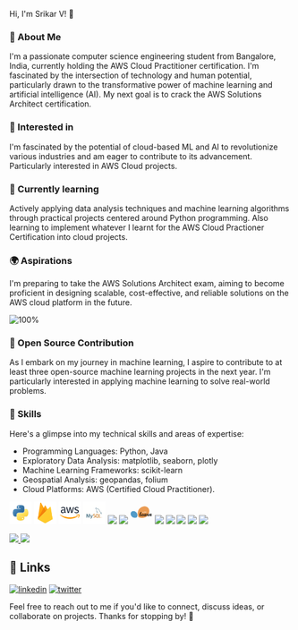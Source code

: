
Hi, I'm Srikar V! 👋


### 🚀 About Me
I'm a passionate computer science engineering student from Bangalore, India, currently holding the AWS Cloud Practitioner certification. I'm fascinated by the intersection of technology and human potential, particularly drawn to the transformative power of machine learning and artificial intelligence (AI). My next goal is to crack the AWS Solutions Architect certification.


### 👀 Interested in
I'm fascinated by the potential of cloud-based ML and AI to revolutionize various industries and am eager to contribute to its advancement. Particularly interested in AWS Cloud projects.

### 🌱 Currently learning
Actively applying data analysis techniques and machine learning algorithms through practical projects centered around Python programming. Also learning to implement whatever I learnt for the AWS Cloud Practioner Certification into cloud projects.

### 🌍 Aspirations
I'm preparing to take the AWS Solutions Architect exam, aiming to become proficient in designing scalable, cost-effective, and reliable solutions on the AWS cloud platform in the future.

![100%](https://progress-bar.dev/100/?scale=&title=&width=1000&color=green&suffix=%)

### 🧩 Open Source Contribution
As I embark on my journey in machine learning, I aspire to contribute to at least three open-source machine learning projects in the next year. I'm particularly interested in applying machine learning to solve real-world problems.

### 🤖 Skills
Here's a glimpse into my technical skills and areas of expertise:

* Programming Languages: Python, Java
* Exploratory Data Analysis: matplotlib, seaborn, plotly
* Machine Learning Frameworks: scikit-learn
* Geospatial Analysis: geopandas, folium
* Cloud Platforms: AWS (Certified Cloud Practitioner).

<code><img height="40" src="https://raw.githubusercontent.com/github/explore/80688e429a7d4ef2fca1e82350fe8e3517d3494d/topics/python/python.png"></code>
<code><img height="40" src="https://raw.githubusercontent.com/github/explore/80688e429a7d4ef2fca1e82350fe8e3517d3494d/topics/firebase/firebase.png"></code>
<code><img height="40" src="https://raw.githubusercontent.com/github/explore/80688e429a7d4ef2fca1e82350fe8e3517d3494d/topics/aws/aws.png"></code>
<code><img height="40" src="https://raw.githubusercontent.com/github/explore/80688e429a7d4ef2fca1e82350fe8e3517d3494d/topics/mysql/mysql.png"></code>
<code><img height="40" src="https://raw.githubusercontent.com/github/explore/80688e429a7d4ef2fca1e82350fe8e3517d3494d/topics/jupyternotebook/jupyternotebook.png"></code>
<img height="40" src="https://raw.githubusercontent.com/github/explore/80688e429a7d4ef2fca1e82350fe8e3517d3494d/topics/jupyter/jupyter.png">
<img height="40" src="https://raw.githubusercontent.com/github/explore/80688e429a7d4ef2fca1e82350fe8e3517d3494d/topics/scikit-learn/scikit-learn.png">
<img height="40" src="https://matplotlib.org/_static/logo2_compressed.svg">
  <img height="40" src="https://seaborn.pydata.org/_static/logo-wide-lightbg.svg">
  <img height="40" src="https://plotly.com/all.svg">
  <img height="40" src="https://geopandas.org/en/stable/_images/geopandas_logo_stacked.svg"> 
  <img height="40" src="https://leafletjs.com/docs/images/logo.png">

<a href="https://github.com/Srikar-V675">
  <img src="https://github-readme-stats.vercel.app/api?username=Srikar-V675&show_icons=true&hide_border=true" />
</a>

<a href="https://github.com/Srikar-V675">
  <img src="https://github-readme-stats.vercel.app/api/top-langs/?username=Srikar-V675&layout=compact" />
</a>

## 🔗 Links
[![linkedin](https://img.shields.io/badge/linkedin-blue?style=for-the-badge&logo=linkedin&logoColor=white)](https://linkedin.com/in/srikar-v-401205269)
[![twitter](https://img.shields.io/badge/medium-white?style=for-the-badge&logo=medium&logoColor=black)](https://shinigami-srikar.medium.com)

Feel free to reach out to me if you'd like to connect, discuss ideas, or collaborate on projects. Thanks for stopping by! 🚀

